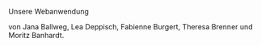 Unsere Webanwendung 

von Jana Ballweg, Lea Deppisch, Fabienne Burgert, Theresa Brenner und Moritz Banhardt.


